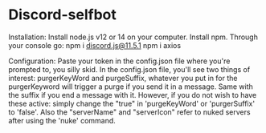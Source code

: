 # Discord-selfbot
Installation:
Install node.js v12 or 14 on your computer.
Install npm.
Through your console go:
npm i discord.js@11.5.1
npm i axios

Configuration:
Paste your token in the config.json file where you're prompted to, you silly skid.
In the config.json file, you'll see two things of interest: purgerKeyWord and purgeSuffix, whatever you put in for the purgerKeyword will trigger a purge if you send it in a message.
Same with the suffix if you end a message with it.
However, if you do not wish to have these active: simply change the "true" in 'purgeKeyWord' or 'purgerSuffix' to 'false'.
Also the "serverName" and "serverIcon" refer to nuked servers after using the 'nuke' command.
